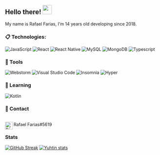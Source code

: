 ## Hello there! <img src="https://raw.githubusercontent.com/aemmadi/aemmadi/master/wave.gif" width="30px">

My name is Rafael Farias, I'm 14 years old developing since 2018.

### 📋 Technologies:
  ![JavaScript](https://img.shields.io/badge/JavaScript-F7DF1E?style=for-the-badge&logo=javascript&logoColor=black)
  ![React](https://img.shields.io/badge/React%20-%2302569B.svg?&style=for-the-badge&logo=React&logoColor=white)
  ![React Native](https://img.shields.io/badge/React%20Native-%2302569B.svg?&style=for-the-badge&logo=React&logoColor=white)
  ![MySQL](https://img.shields.io/badge/MySQL-00000F?style=for-the-badge&logo=mysql&logoColor=white)
  ![MongoDB](https://img.shields.io/badge/MongoDB-4EA94B?style=for-the-badge&logo=mongodb&logoColor=white)
  ![Typescript](https://img.shields.io/badge/typescript-007acc?style=for-the-badge&logo=typescript&logoColor=white)
  
### 🚀 Tools

  ![Webstorm](https://img.shields.io/badge/Webstorm-000000?style=for-the-badge&logo=webstorm&logoColor=blue)
  ![Visual Studio Code](https://img.shields.io/badge/VSCode-215959?style=for-the-badge&logo=visual-studio-code&logoColor=blue)
  ![Insomnia](https://img.shields.io/badge/-Insomnia-333333?style=for-the-badge&logo=insomnia)
  ![Hyper](https://img.shields.io/badge/-Hyper-000000?style=for-the-badge&logo=hyper)
  
### 🤯 Learning

![Kotlin](https://img.shields.io/badge/-Kotlin-3366cc?style=for-the-badge&logo=kotlin)

### 💬 Contact
</br><img align="left" alt="Discord" target="_blank" width="25px" src="https://raw.githubusercontent.com/anuraghazra/anuraghazra/master/assets/discord-round.svg"/>
<string>Rafael Farias#5619</string>


### Stats
[![GitHub Streak](https://github-readme-streak-stats.herokuapp.com?user=therafaelfarias&theme=ayu-mirage)](https://git.io/streak-stats)
[![Yuhtin stats](https://github-readme-stats.vercel.app/api?username=therafaelfarias&layout=compact&theme=tokyonight&hide_title=true&show_icons=true&count_private=true)](https://github.com/therafaelfarias/)
